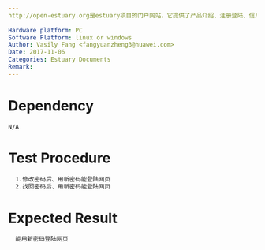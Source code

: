 ```yaml
---
http://open-estuary.org是estuary项目的门户网站，它提供了产品介绍、注册登陆、信息查询、咨询订阅、搭建ARM64平台所需firmware的下载等服务。本用例是为了验证修改或者找回的密码能否正常登陆网页。
 
Hardware platform: PC  
Software Platform: linux or windows 
Author: Vasily Fang <fangyuanzheng3@huawei.com>  
Date: 2017-11-06
Categories: Estuary Documents  
Remark:
---
```


# Dependency
```
N/A
```

# Test Procedure
```bash
  1.修改密码后、用新密码能登陆网页
  2.找回密码后、用新密码能登陆网页
```

# Expected Result
```bash
  能用新密码登陆网页
```
